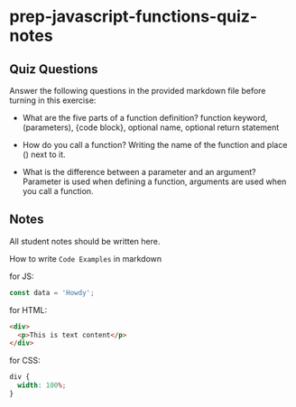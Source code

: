 # prep-javascript-functions-quiz-notes

## Quiz Questions

Answer the following questions in the provided markdown file before turning in this exercise:

- What are the five parts of a function definition?
  function keyword, (parameters), {code block}, optional name, optional return statement

- How do you call a function?
  Writing the name of the function and place () next to it.

- What is the difference between a parameter and an argument?
  Parameter is used when defining a function, arguments are used when you call a function.

## Notes

All student notes should be written here.

How to write `Code Examples` in markdown

for JS:

```javascript
const data = 'Howdy';
```

for HTML:

```html
<div>
  <p>This is text content</p>
</div>
```

for CSS:

```css
div {
  width: 100%;
}
```
